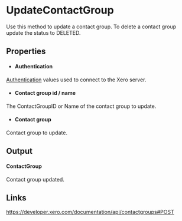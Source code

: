 UpdateContactGroup
============

Use this method to update a contact group.
To delete a contact group update the status to DELETED.

Properties
----------

- #### Authentication
[Authentication](../../../Common/Authentication/Index.md) values used to connect to the Xero server.
- #### Contact group id / name
The ContactGroupID or Name of the contact group to update.
- #### Contact group
Contact group to update.


Output
-----
#### ContactGroup
Contact group updated.

Links
-----

https://developer.xero.com/documentation/api/contactgroups#POST
